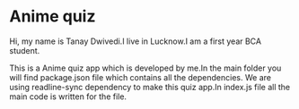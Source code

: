 # Anime quiz
Hi, my name is Tanay Dwivedi.I live in Lucknow.I am a first year BCA student.

This is a Anime quiz app which is developed by me.In the main folder you will find package.json file which contains all the dependencies. We are using readline-sync dependency to make this quiz app.In index.js file all the main code is written for the file.

